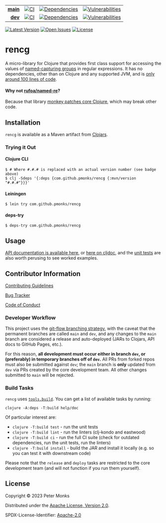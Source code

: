 | | | | |
|---:|:---:|:---:|:---:|
| [**main**](https://github.com/pmonks/rencg/tree/main) | [![CI](https://github.com/pmonks/rencg/workflows/CI/badge.svg?branch=main)](https://github.com/pmonks/rencg/actions?query=workflow%3ACI+branch%3Amain) | [![Dependencies](https://github.com/pmonks/rencg/workflows/dependencies/badge.svg?branch=main)](https://github.com/pmonks/rencg/actions?query=workflow%3Adependencies+branch%3Amain) | [![Vulnerabilities](https://github.com/pmonks/rencg/workflows/vulnerabilities/badge.svg?branch=main)](https://pmonks.github.io/rencg/nvd/dependency-check-report.html) |
| [**dev**](https://github.com/pmonks/rencg/tree/dev)  | [![CI](https://github.com/pmonks/rencg/workflows/CI/badge.svg?branch=dev)](https://github.com/pmonks/rencg/actions?query=workflow%3ACI+branch%3Adev) | [![Dependencies](https://github.com/pmonks/rencg/workflows/dependencies/badge.svg?branch=dev)](https://github.com/pmonks/rencg/actions?query=workflow%3Adependencies+branch%3Adev) | [![Vulnerabilities](https://github.com/pmonks/rencg/workflows/vulnerabilities/badge.svg?branch=dev)](https://github.com/pmonks/rencg/actions?query=workflow%3Avulnerabilities+branch%3Adev) |

[![Latest Version](https://img.shields.io/clojars/v/com.github.pmonks/rencg)](https://clojars.org/com.github.pmonks/rencg/) [![Open Issues](https://img.shields.io/github/issues/pmonks/rencg.svg)](https://github.com/pmonks/rencg/issues) [![License](https://img.shields.io/github/license/pmonks/rencg.svg)](https://github.com/pmonks/rencg/blob/main/LICENSE)


# rencg

A micro-library for Clojure that provides first class support for accessing the values of [named-capturing groups](https://docs.oracle.com/en/java/javase/17/docs/api/java.base/java/util/regex/Pattern.html#groupname) in regular expressions. It has no dependencies, other than on Clojure and any supported JVM, and is [only around 100 lines of code](https://github.com/pmonks/rencg/blob/main/src/rencg/api.clj).

#### Why not [rufoa/named-re](https://github.com/rufoa/named-re)?

Because that library [monkey patches core Clojure](https://github.com/rufoa/named-re/blob/master/src/named_re/core.clj#L26-L32), which may break other code.

## Installation

`rencg` is available as a Maven artifact from [Clojars](https://clojars.org/com.github.pmonks/rencg).

### Trying it Out

#### Clojure CLI

```shell
$ # Where #.#.# is replaced with an actual version number (see badge above)
$ clj -Sdeps '{:deps {com.github.pmonks/rencg {:mvn/version "#.#.#"}}}'
```

#### Leiningen

```shell
$ lein try com.github.pmonks/rencg
```

#### deps-try

```shell
$ deps-try com.github.pmonks/rencg
```

## Usage

[API documentation is available here](https://pmonks.github.io/rencg/), or [here on cljdoc](https://cljdoc.org/d/com.github.pmonks/rencg/), and the [unit tests](https://github.com/pmonks/rencg/blob/main/test/rencg/api_test.clj) are also worth perusing to see worked examples.

## Contributor Information

[Contributing Guidelines](https://github.com/pmonks/rencg/blob/main/.github/CONTRIBUTING.md)

[Bug Tracker](https://github.com/pmonks/rencg/issues)

[Code of Conduct](https://github.com/pmonks/rencg/blob/main/.github/CODE_OF_CONDUCT.md)

### Developer Workflow

This project uses the [git-flow branching strategy](https://nvie.com/posts/a-successful-git-branching-model/), with the caveat that the permanent branches are called `main` and `dev`, and any changes to the `main` branch are considered a release and auto-deployed (JARs to Clojars, API docs to GitHub Pages, etc.).

For this reason, **all development must occur either in branch `dev`, or (preferably) in temporary branches off of `dev`.**  All PRs from forked repos must also be submitted against `dev`; the `main` branch is **only** updated from `dev` via PRs created by the core development team.  All other changes submitted to `main` will be rejected.

### Build Tasks

`rencg` uses [`tools.build`](https://clojure.org/guides/tools_build). You can get a list of available tasks by running:

```
clojure -A:deps -T:build help/doc
```

Of particular interest are:

* `clojure -T:build test` - run the unit tests
* `clojure -T:build lint` - run the linters (clj-kondo and eastwood)
* `clojure -T:build ci` - run the full CI suite (check for outdated dependencies, run the unit tests, run the linters)
* `clojure -T:build install` - build the JAR and install it locally (e.g. so you can test it with downstream code)

Please note that the `release` and `deploy` tasks are restricted to the core development team (and will not function if you run them yourself).

## License

Copyright © 2023 Peter Monks

Distributed under the [Apache License, Version 2.0](http://www.apache.org/licenses/LICENSE-2.0).

SPDX-License-Identifier: [Apache-2.0](https://spdx.org/licenses/Apache-2.0)
